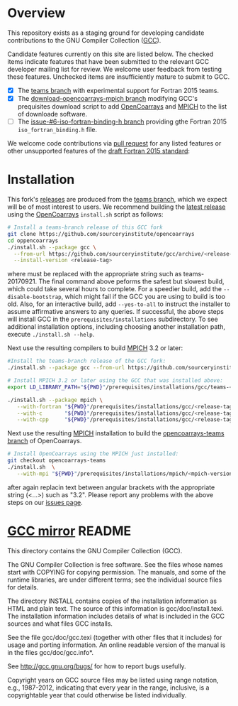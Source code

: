 Overview
========
This repository exists as a staging ground for developing candidate
contributions to the GNU Compiler Collection ([GCC]).

Candidate features currently on this site are listed below.  The checked items indicate features 
that have been submitted to the relevant GCC developer mailing list for review.  We welcome user 
feedback from testing these features.  Unchecked items are insufficiently mature to submit to GCC. 

- [X] The [teams branch] with experimental support for Fortran 2015 teams. 
- [X] The [download-opencoarrays-mpich branch] modifying GCC's prequisites download script
  to add [OpenCoarrays] and [MPICH] to the list of downloade software.
- [ ] The [issue-#6-iso-fortran-binding-h branch] providing gthe Fortran 2015 `iso_fortran_binding.h` file.

We welcome code contributions via [pull request] for any listed features or other unsupported
features of the [draft Fortran 2015 standard]:

Installation
============
This fork's [releases] are produced from the [teams branch], which we expect will be of 
most interest to users.   We recommend building the [latest release] using the [OpenCoarrays] 
`install.sh` script as follows:
```bash
# Install a teams-branch release of this GCC fork
git clone https://github.com/sourceryinstitute/opencoarrays
cd oppencoarrays
./install.sh --package gcc \
  --from-url https://github.com/sourceryinstitute/gcc/archive/<release-tag>.tar.gz \
  --install-version <release-tag>
```
where <release-tag> must be replaced with the appropriate string such as teams-20170921.  The final
command above peforms the safest but slowest build, which could take several hours to complete.
For a speedier build, add the `--disable-bootstrap`, which might fail if the GCC you are using
to build is too old.  Also, for an interactive build, add `--yes-to-all` to instruct the
installer to assume affirmative answers to any queries. If successful, the above steps will 
install GCC in the `prerequisites/installations` subdirectory.  To see additional installation
options, including choosing another installation path, execute `./install.sh --help`.

Next use the resulting compilers to build [MPICH] 3.2 or later:
```bash
#Install the teams-branch release of the GCC fork:
./install.sh --package gcc --from-url https://github.com/sourceryinstitute/gcc/teams-<release-tag>

# Install MPICH 3.2 or later using the GCC that was installed above:
export LD_LIBRARY_PATH="${PWD}"/prerequisites/installations/gcc/teams-<release-tag>/lib64

./install.sh --package mpich \
   --with-fortran "${PWD}"/prerequisites/installations/gcc/<release-tag>/bin/gfortarn \
   --with-c       "${PWD}"/prerequisites/installations/gcc/<release-tag>/bin/gcc      \
   --with-cpp     "${PWD}"/prerequisites/installations/gcc/<release-tag>bin/g++

```

Next use the resulting [MPICH] installation to build the [opencoarrays-teams branch] of OpenCoarrays.  
```bash
# Install OpenCoarrays using the MPICH just installed:
git checkout opencoarrays-teams
./install.sh  \
   --with-mpi "${PWD}"/prerequisites/installations/mpich/<mpich-version-number>/
```
after again replacin text between angular brackets with the appropriate string (<...>) such as "3.2".
Please report any problems with the above steps on our [issues page].


[GCC mirror] README
===================

This directory contains the GNU Compiler Collection (GCC).

The GNU Compiler Collection is free software.  See the files whose
names start with COPYING for copying permission.  The manuals, and
some of the runtime libraries, are under different terms; see the
individual source files for details.

The directory INSTALL contains copies of the installation information
as HTML and plain text.  The source of this information is
gcc/doc/install.texi.  The installation information includes details
of what is included in the GCC sources and what files GCC installs.

See the file gcc/doc/gcc.texi (together with other files that it
includes) for usage and porting information.  An online readable
version of the manual is in the files gcc/doc/gcc.info*.

See http://gcc.gnu.org/bugs/ for how to report bugs usefully.

Copyright years on GCC source files may be listed using range
notation, e.g., 1987-2012, indicating that every year in the range,
inclusive, is a copyrightable year that could otherwise be listed
individually.

[GCC mirror]: https://github.com/gcc-mirror/gcc
[GCC]: https://gcc.gnu.org/gcc
[OpenCoarrays]: https://www.opendcoarrays.org
[MPICH]: https://www.mpich.org
[teams branch]: https://github.com/sourceryinstitute/gcc/tree/teams
[issue-#6-iso-fortran-binding-h branch]: https://github.com/sourceryinstitute/gcc/tree/issue-#6-iso-fortran-binding-h
[download-opencoarrays-mpich branch]: https://github.com/sourceryinstitute/gcc/tree/download-opencoarrays-mpich 
[releases]: https://github.com/sourceryinstitute/gcc/releases/
[issues page]: https://github.com/sourceryinstitute/gcc/issues/
[opencoarrays-teams branch]: https://github.com/sourceryinstitute/opencoarrays/tree/opencoarrays-teams
[pull request]: https://github.com/sourceryinstitute/gcc/pulls
[draft Fortran 2015 standard]: https://bit.ly/fortran-2015-draft
[latest release]: https://github.com/sourceryinstitute/gcc/releases/latest
